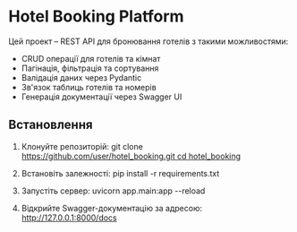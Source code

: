 # Hotel Booking Platform
Цей проект – REST API для бронювання готелів з такими можливостями:
- CRUD операції для готелів та кімнат
- Пагінація, фільтрація та сортування
- Валідація даних через Pydantic
- Зв'язок таблиць готелів та номерів
- Генерація документації через Swagger UI

## Встановлення
1. Клонуйте репозиторій:
git clone [https://github.com/user/hotel_booking.git cd hotel_booking](https://github.com/khchannel2005/hotel_booking)


2. Встановіть залежності:
pip install -r requirements.txt


3. Запустіть сервер:
uvicorn app.main:app --reload


4. Відкрийте Swagger-документацію за адресою:
http://127.0.0.1:8000/docs
